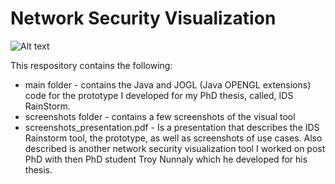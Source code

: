 # Network Security Visualization
![Alt text](https://github.com/kulsoom-abdullah/NetworkSecurityVisualization/blob/master/screenshots/Slide09.png "Optional Title")

This respository contains the following:
* main folder - contains the Java and JOGL (Java OPENGL extensions) code for the prototype I developed for my PhD thesis, called, IDS RainStorm.
* screenshots folder - contains a few screenshots of the visual tool 
* screenshots_presentation.pdf - Is a presentation that describes the IDS Rainstorm tool, the prototype, as well as screenshots of use cases.  Also described is another network security visualization tool I worked on post PhD with then PhD student Troy Nunnaly which he developed for his thesis.

